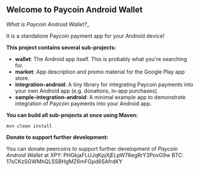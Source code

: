 ## Welcome to Paycoin Android Wallet

__What is Paycoin Android Wallet_?__

It is a standalone Paycoin payment app for your Android device!


__This project contains several sub-projects:__

 * __wallet__:
     The Android app itself. This is probably what you're searching for.
 * __market__:
     App description and promo material for the Google Play app store.
 * __integration-android__:
     A tiny library for integrating Paycoin payments into your own Android app
     (e.g. donations, in-app purchases).
 * __sample-integration-android__:
     A minimal example app to demonstrate integration of Paycoin payments into
     your Android app.


__You can build all sub-projects at once using Maven:__

`mvn clean install`


__Donate to support further development:__

You can donate peercoins to support further development of _Paycoin Android Wallet_ at 
XPY:  PHGkjaFLUJqKpjXjELpW78egRrY3PovG9w
BTC:  17sCKzSGWMhQLSSBHgMZ6mFGpd6SAfrdKY
